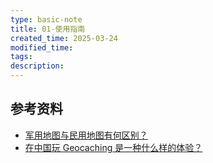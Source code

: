 ```yaml
---
type: basic-note
title: 01-使用指南
created_time: 2025-03-24
modified_time: 
tags:
description:
---
```


## 参考资料

- [军用地图与民用地图有何区别？](https://www.zhihu.com/question/20487125/answer/3430730288)
- [在中国玩 Geocaching 是一种什么样的体验？](https://www.zhihu.com/question/651803676/answer/1895123638627329513)
